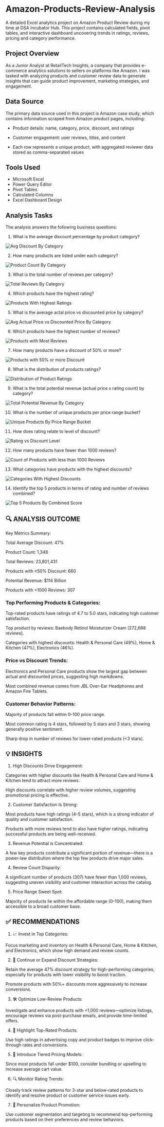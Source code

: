 # Amazon-Products-Review-Analysis
A detailed Excel analytics project on Amazon Product Review during my time at DSA Incubator Hub. This project contains calculated fields, pivot tables, and interactive dashboard uncovering trends in ratings, reviews, pricing and category performance.

## Project Overview
As a Junior Analyst at RetailTech Insights, a company that provides e-commerce analytics solutions to sellers on platforms like Amazon. I was tasked with analyzing products and customer review data to generate insights that can guide product improvement, marketing strategies, and engagement.

## Data Source 
The primary data source used in this project is Amazon case study, which contains information scraped from Amazon product pages, including:

* Product details: name, category, price, discount, and ratings

* Customer engagement: user reviews, titles, and content

* Each row represents a unique product, with aggregated reviewer data stored as comma-separated values

## Tools Used
- Microsoft Excel
- Power Query Editor
- Pivot Tables
- Calculated Columns
- Excel Dashboard Design

## Analysis Tasks
The analysis answers the following business questions:

1. What is the average discount percentage by product category?

![Avg Discount By Category](https://github.com/user-attachments/assets/93e5e4a9-bd01-4d6a-93ed-0a4dd5d7f6ab)

2. How many products are listed under each category?

![Product Count By Category](https://github.com/user-attachments/assets/1fd66b04-0fc3-445d-90aa-eca42256fd2c)

3. What is the total number of reviews per category?

![Total Reviews By Category](https://github.com/user-attachments/assets/b4501043-d20a-43db-a57b-cba91062a91a)

4. Which products have the highest rating?

![Products With Highest Ratings](https://github.com/user-attachments/assets/fa8fd355-022d-42b1-9beb-0bb133446cbb)

5. What is the average actal price vs discounted price by category?

![Avg Actual Price vs Discounted Price By Category](https://github.com/user-attachments/assets/9f802bc7-c91f-4c8f-87d2-8395938b072b)

6. Which products have the highest number of reviews?

![Products with Most Reviews](https://github.com/user-attachments/assets/a2d9f68d-6950-47ef-b324-d84895ce9a26)

7. How many products have a discount of 50% or more?

![Products with 50% or more Discount](https://github.com/user-attachments/assets/f71f1c9f-0f5c-4894-859f-7fc7d959ce89)

8. What is the distribution of products ratings?

![Distribution of Product Ratings](https://github.com/user-attachments/assets/a7293124-7016-4fc3-bf88-b4d341031cec)

9. What is the total potential revenue (actual price x rating count) by category?

![Total Potential Revenue By Category](https://github.com/user-attachments/assets/a3599599-7c76-4a10-99a3-6624a93ca899)

10. What is the number of unique products per price range bucket?

![Unique Products By Price Range Bucket](https://github.com/user-attachments/assets/1c6438d6-df8e-4c36-9a1a-c1c24d51ec97)

11. How does rating relate to level of discount?

![Rating vs Discount Level](https://github.com/user-attachments/assets/65d36f3e-2773-431d-8487-43a1664ada4b)

12. How many products have fewer than 1000 reviews?

![Count of Products with less than 1000 Reviews](https://github.com/user-attachments/assets/7082d56c-a8fe-4df9-a39f-58852944c68b)

13. What categories have products with the highest discounts?

![Categories With Highest Discounts](https://github.com/user-attachments/assets/d8b77d85-fa30-4c25-b97d-194c98554f88)

14. Identify the top 5 products in terms of rating and number of reviews combined?

![Top 5 Products By Combined Score](https://github.com/user-attachments/assets/0e31d6e8-ffb3-4fb2-b1d9-33f3b7875fb1)


## 🔍 ANALYSIS OUTCOME

Key Metrics Summary:

Total Average Discount: 47%

Product Count: 1,348

Total Reviews: 23,801,431

Products with ≥50% Discount: 660

Potential Revenue: $114 Billion

Products with <1000 Reviews: 307




### Top Performing Products & Categories:

Top-rated products have ratings of 4.7 to 5.0 stars, indicating high customer satisfaction.

Top product by reviews: Baebody Retinol Moisturizer Cream (272,688 reviews).

Categories with highest discounts: Health & Personal Care (49%), Home & Kitchen (47%), Electronics (46%).


### Price vs Discount Trends:

Electronics and Personal Care products show the largest gap between actual and discounted prices, suggesting high markdowns.

Most combined revenue comes from JBL Over-Ear Headphones and Amazon Fire Tablets.


### Customer Behavior Patterns:

Majority of products fall within $0–$100 price range.

Most common rating is 4 stars, followed by 5 stars and 3 stars, showing generally positive sentiment.

Sharp drop in number of reviews for lower-rated products (<3 stars).




## 💡 INSIGHTS

1. High Discounts Drive Engagement:

Categories with higher discounts like Health & Personal Care and Home & Kitchen tend to attract more reviews.

High discounts correlate with higher review volumes, suggesting promotional pricing is effective.



2. Customer Satisfaction Is Strong:

Most products have high ratings (4–5 stars), which is a strong indicator of quality and customer satisfaction.

Products with more reviews tend to also have higher ratings, indicating successful products are being well-received.



3. Revenue Potential is Concentrated:

A few key products contribute a significant portion of revenue—there is a power-law distribution where the top few products drive major sales.



4. Review Count Disparity:

A significant number of products (307) have fewer than 1,000 reviews, suggesting uneven visibility and customer interaction across the catalog.



5. Price Range Sweet Spot:

Majority of products lie within the affordable range ($0–$100), making them accessible to a broad customer base.





## ✅ RECOMMENDATIONS

1. 📈 Invest in Top Categories:

Focus marketing and inventory on Health & Personal Care, Home & Kitchen, and Electronics, which show high demand and review counts.



2. 💸 Continue or Expand Discount Strategies:

Retain the average 47% discount strategy for high-performing categories, especially for products with lower visibility to boost traction.

Promote products with 50%+ discounts more aggressively to increase conversions.



3. 🛠 Optimize Low-Review Products:

Investigate and enhance products with <1,000 reviews—optimize listings, encourage reviews via post-purchase emails, and provide time-limited offers.



4. 🌟 Highlight Top-Rated Products:

Use high ratings in advertising copy and product badges to improve click-through rates and conversions.



5. 🔄 Introduce Tiered Pricing Models:

Since most products fall under $100, consider bundling or upselling to increase average cart value.



6. 🔍 Monitor Rating Trends:

Closely track review patterns for 3-star and below-rated products to identify and resolve product or customer service issues early.



7. 🎯 Personalize Product Promotion:

Use customer segmentation and targeting to recommend top-performing products based on their preferences and review behaviors.

